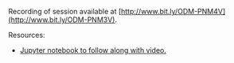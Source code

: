 Recording of session available at [http://www.bit.ly/ODM-PNM4V](http://www.bit.ly/ODM-PNM3V).

Resources:
- [Jupyter notebook to follow along with video.](https://hub.gke.mybinder.org/user/ukdataserviceopen-code-demos-tc7euxb5/notebooks/code/ukds-web-scraping-2020-05-13.ipynb)

